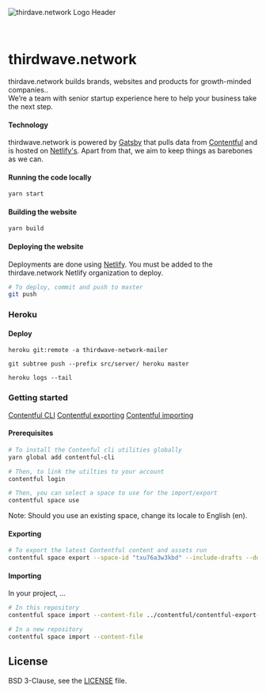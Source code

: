 ![thirdave.network Logo Header](https://res.cloudinary.com/narative/image/upload/v1554161802/home-meta.jpg)

<br />

# thirdwave.network

thirdave.network builds brands, websites and products for growth-minded companies.. <br />
We’re a team with senior startup experience here to help your business take the next step.

#### Technology

thirdwave.network is powered by [Gatsby](gatsbyjs.org) that pulls data from [Contentful](https://www.contentful.com) and is hosted on [Netlify's](https://netlify.com). Apart from that, we aim to keep things as barebones as we can.

#### Running the code locally

```sh
yarn start
```

#### Building the website

```sh
yarn build
```

#### Deploying the website

Deployments are done using [Netlify](https://app.netlify.com/). You must be added to the thirdave.network Netlify organization to deploy.

```sh
# To deploy, commit and push to master
git push
```

### Heroku

#### Deploy

```heroku git:remote -a thirdwave-network-mailer```

```git subtree push --prefix src/server/ heroku master```

```heroku logs --tail```

### Getting started

[Contentful CLI](https://github.com/contentful/contentful-cli)
[Contentful exporting](https://github.com/contentful/contentful-cli/tree/master/docs/space/export)
[Contentful importing](https://github.com/contentful/contentful-cli/tree/master/docs/space/import)

#### Prerequisites

```sh
# To install the Contenful cli utilities globally
yarn global add contentful-cli

# Then, to link the utilties to your account
contentful login

# Then, you can select a space to use for the import/export
contentful space use
```

Note: Should you use an existing space, change its locale to English (en).

#### Exporting

```sh
# To export the latest Contentful content and assets run
contentful space export --space-id "txu76a3w3kbd" --include-drafts --download-assets --export-dir "./contentful-export"
```

#### Importing

In your project, ...

```sh
# In this repository
contentful space import --content-file ../contentful/contentful-export-vnhpjjd2fzcz-master-2019-07-04T16-29-36.json

# In a new repository
contentful space import --content-file
```

## License

BSD 3-Clause, see the [LICENSE](./LICENSE) file.
